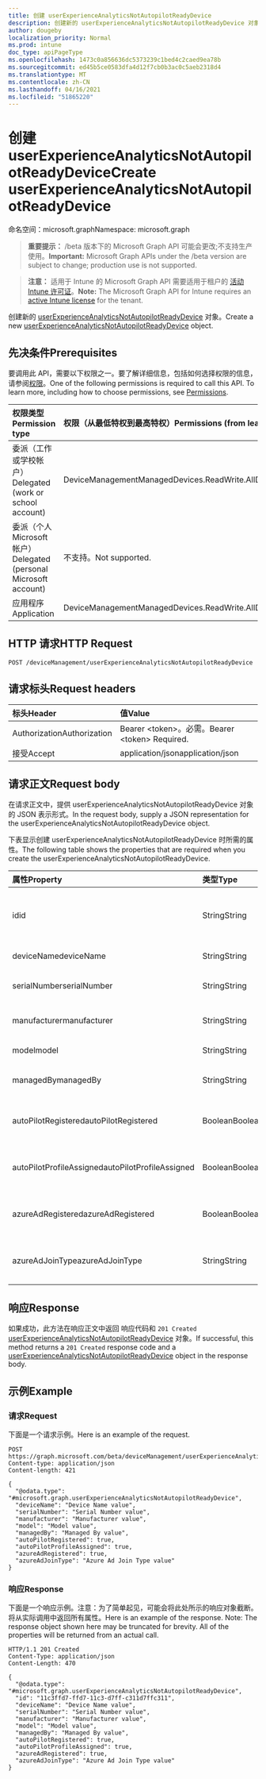 ```yaml
---
title: 创建 userExperienceAnalyticsNotAutopilotReadyDevice
description: 创建新的 userExperienceAnalyticsNotAutopilotReadyDevice 对象。
author: dougeby
localization_priority: Normal
ms.prod: intune
doc_type: apiPageType
ms.openlocfilehash: 1473c0a856636dc5373239c1bed4c2caed9ea78b
ms.sourcegitcommit: ed45b5ce0583dfa4d12f7cb0b3ac0c5aeb2318d4
ms.translationtype: MT
ms.contentlocale: zh-CN
ms.lasthandoff: 04/16/2021
ms.locfileid: "51865220"
---
```

# <a name="create-userexperienceanalyticsnotautopilotreadydevice"></a><span data-ttu-id="574d2-103">创建 userExperienceAnalyticsNotAutopilotReadyDevice</span><span class="sxs-lookup"><span data-stu-id="574d2-103">Create userExperienceAnalyticsNotAutopilotReadyDevice</span></span>

<span data-ttu-id="574d2-104">命名空间：microsoft.graph</span><span class="sxs-lookup"><span data-stu-id="574d2-104">Namespace: microsoft.graph</span></span>

> <span data-ttu-id="574d2-105">**重要提示：** /beta 版本下的 Microsoft Graph API 可能会更改;不支持生产使用。</span><span class="sxs-lookup"><span data-stu-id="574d2-105">**Important:** Microsoft Graph APIs under the /beta version are subject to change; production use is not supported.</span></span>

> <span data-ttu-id="574d2-106">**注意：** 适用于 Intune 的 Microsoft Graph API 需要适用于租户的 [活动 Intune 许可证](https://go.microsoft.com/fwlink/?linkid=839381)。</span><span class="sxs-lookup"><span data-stu-id="574d2-106">**Note:** The Microsoft Graph API for Intune requires an [active Intune license](https://go.microsoft.com/fwlink/?linkid=839381) for the tenant.</span></span>

<span data-ttu-id="574d2-107">创建新的 [userExperienceAnalyticsNotAutopilotReadyDevice](../resources/intune-devices-userexperienceanalyticsnotautopilotreadydevice.md) 对象。</span><span class="sxs-lookup"><span data-stu-id="574d2-107">Create a new [userExperienceAnalyticsNotAutopilotReadyDevice](../resources/intune-devices-userexperienceanalyticsnotautopilotreadydevice.md) object.</span></span>

## <a name="prerequisites"></a><span data-ttu-id="574d2-108">先决条件</span><span class="sxs-lookup"><span data-stu-id="574d2-108">Prerequisites</span></span>
<span data-ttu-id="574d2-p101">要调用此 API，需要以下权限之一。要了解详细信息，包括如何选择权限的信息，请参阅[权限](/graph/permissions-reference)。</span><span class="sxs-lookup"><span data-stu-id="574d2-p101">One of the following permissions is required to call this API. To learn more, including how to choose permissions, see [Permissions](/graph/permissions-reference).</span></span>

|<span data-ttu-id="574d2-111">权限类型</span><span class="sxs-lookup"><span data-stu-id="574d2-111">Permission type</span></span>|<span data-ttu-id="574d2-112">权限（从最低特权到最高特权）</span><span class="sxs-lookup"><span data-stu-id="574d2-112">Permissions (from least to most privileged)</span></span>|
|:---|:---|
|<span data-ttu-id="574d2-113">委派（工作或学校帐户）</span><span class="sxs-lookup"><span data-stu-id="574d2-113">Delegated (work or school account)</span></span>|<span data-ttu-id="574d2-114">DeviceManagementManagedDevices.ReadWrite.All</span><span class="sxs-lookup"><span data-stu-id="574d2-114">DeviceManagementManagedDevices.ReadWrite.All</span></span>|
|<span data-ttu-id="574d2-115">委派（个人 Microsoft 帐户）</span><span class="sxs-lookup"><span data-stu-id="574d2-115">Delegated (personal Microsoft account)</span></span>|<span data-ttu-id="574d2-116">不支持。</span><span class="sxs-lookup"><span data-stu-id="574d2-116">Not supported.</span></span>|
|<span data-ttu-id="574d2-117">应用程序</span><span class="sxs-lookup"><span data-stu-id="574d2-117">Application</span></span>|<span data-ttu-id="574d2-118">DeviceManagementManagedDevices.ReadWrite.All</span><span class="sxs-lookup"><span data-stu-id="574d2-118">DeviceManagementManagedDevices.ReadWrite.All</span></span>|

## <a name="http-request"></a><span data-ttu-id="574d2-119">HTTP 请求</span><span class="sxs-lookup"><span data-stu-id="574d2-119">HTTP Request</span></span>
<!-- {
  "blockType": "ignored"
}
-->
``` http
POST /deviceManagement/userExperienceAnalyticsNotAutopilotReadyDevice
```

## <a name="request-headers"></a><span data-ttu-id="574d2-120">请求标头</span><span class="sxs-lookup"><span data-stu-id="574d2-120">Request headers</span></span>
|<span data-ttu-id="574d2-121">标头</span><span class="sxs-lookup"><span data-stu-id="574d2-121">Header</span></span>|<span data-ttu-id="574d2-122">值</span><span class="sxs-lookup"><span data-stu-id="574d2-122">Value</span></span>|
|:---|:---|
|<span data-ttu-id="574d2-123">Authorization</span><span class="sxs-lookup"><span data-stu-id="574d2-123">Authorization</span></span>|<span data-ttu-id="574d2-124">Bearer &lt;token&gt;。必需。</span><span class="sxs-lookup"><span data-stu-id="574d2-124">Bearer &lt;token&gt; Required.</span></span>|
|<span data-ttu-id="574d2-125">接受</span><span class="sxs-lookup"><span data-stu-id="574d2-125">Accept</span></span>|<span data-ttu-id="574d2-126">application/json</span><span class="sxs-lookup"><span data-stu-id="574d2-126">application/json</span></span>|

## <a name="request-body"></a><span data-ttu-id="574d2-127">请求正文</span><span class="sxs-lookup"><span data-stu-id="574d2-127">Request body</span></span>
<span data-ttu-id="574d2-128">在请求正文中，提供 userExperienceAnalyticsNotAutopilotReadyDevice 对象的 JSON 表示形式。</span><span class="sxs-lookup"><span data-stu-id="574d2-128">In the request body, supply a JSON representation for the userExperienceAnalyticsNotAutopilotReadyDevice object.</span></span>

<span data-ttu-id="574d2-129">下表显示创建 userExperienceAnalyticsNotAutopilotReadyDevice 时所需的属性。</span><span class="sxs-lookup"><span data-stu-id="574d2-129">The following table shows the properties that are required when you create the userExperienceAnalyticsNotAutopilotReadyDevice.</span></span>

|<span data-ttu-id="574d2-130">属性</span><span class="sxs-lookup"><span data-stu-id="574d2-130">Property</span></span>|<span data-ttu-id="574d2-131">类型</span><span class="sxs-lookup"><span data-stu-id="574d2-131">Type</span></span>|<span data-ttu-id="574d2-132">说明</span><span class="sxs-lookup"><span data-stu-id="574d2-132">Description</span></span>|
|:---|:---|:---|
|<span data-ttu-id="574d2-133">id</span><span class="sxs-lookup"><span data-stu-id="574d2-133">id</span></span>|<span data-ttu-id="574d2-134">String</span><span class="sxs-lookup"><span data-stu-id="574d2-134">String</span></span>|<span data-ttu-id="574d2-135">用户体验分析 intune 设备的唯一标识符。</span><span class="sxs-lookup"><span data-stu-id="574d2-135">The unique identifier of the user experience analytics intune device.</span></span>|
|<span data-ttu-id="574d2-136">deviceName</span><span class="sxs-lookup"><span data-stu-id="574d2-136">deviceName</span></span>|<span data-ttu-id="574d2-137">String</span><span class="sxs-lookup"><span data-stu-id="574d2-137">String</span></span>|<span data-ttu-id="574d2-138">intune 设备的名称。</span><span class="sxs-lookup"><span data-stu-id="574d2-138">The intune device's name.</span></span>|
|<span data-ttu-id="574d2-139">serialNumber</span><span class="sxs-lookup"><span data-stu-id="574d2-139">serialNumber</span></span>|<span data-ttu-id="574d2-140">String</span><span class="sxs-lookup"><span data-stu-id="574d2-140">String</span></span>|<span data-ttu-id="574d2-141">intune 设备的序列号。</span><span class="sxs-lookup"><span data-stu-id="574d2-141">The intune device's serial number.</span></span>|
|<span data-ttu-id="574d2-142">manufacturer</span><span class="sxs-lookup"><span data-stu-id="574d2-142">manufacturer</span></span>|<span data-ttu-id="574d2-143">String</span><span class="sxs-lookup"><span data-stu-id="574d2-143">String</span></span>|<span data-ttu-id="574d2-144">intune 设备的制造商。</span><span class="sxs-lookup"><span data-stu-id="574d2-144">The intune device's manufacturer.</span></span>|
|<span data-ttu-id="574d2-145">model</span><span class="sxs-lookup"><span data-stu-id="574d2-145">model</span></span>|<span data-ttu-id="574d2-146">String</span><span class="sxs-lookup"><span data-stu-id="574d2-146">String</span></span>|<span data-ttu-id="574d2-147">intune 设备的型号。</span><span class="sxs-lookup"><span data-stu-id="574d2-147">The intune device's model.</span></span>|
|<span data-ttu-id="574d2-148">managedBy</span><span class="sxs-lookup"><span data-stu-id="574d2-148">managedBy</span></span>|<span data-ttu-id="574d2-149">String</span><span class="sxs-lookup"><span data-stu-id="574d2-149">String</span></span>|<span data-ttu-id="574d2-150">intune 设备的托管者。</span><span class="sxs-lookup"><span data-stu-id="574d2-150">The intune device's managed by.</span></span>|
|<span data-ttu-id="574d2-151">autoPilotRegistered</span><span class="sxs-lookup"><span data-stu-id="574d2-151">autoPilotRegistered</span></span>|<span data-ttu-id="574d2-152">Boolean</span><span class="sxs-lookup"><span data-stu-id="574d2-152">Boolean</span></span>|<span data-ttu-id="574d2-153">intune 设备的 autopilotRegistered。</span><span class="sxs-lookup"><span data-stu-id="574d2-153">The intune device's autopilotRegistered.</span></span>|
|<span data-ttu-id="574d2-154">autoPilotProfileAssigned</span><span class="sxs-lookup"><span data-stu-id="574d2-154">autoPilotProfileAssigned</span></span>|<span data-ttu-id="574d2-155">Boolean</span><span class="sxs-lookup"><span data-stu-id="574d2-155">Boolean</span></span>|<span data-ttu-id="574d2-156">intune 设备的 autopilotProfileAssigned。</span><span class="sxs-lookup"><span data-stu-id="574d2-156">The intune device's autopilotProfileAssigned.</span></span>|
|<span data-ttu-id="574d2-157">azureAdRegistered</span><span class="sxs-lookup"><span data-stu-id="574d2-157">azureAdRegistered</span></span>|<span data-ttu-id="574d2-158">Boolean</span><span class="sxs-lookup"><span data-stu-id="574d2-158">Boolean</span></span>|<span data-ttu-id="574d2-159">intune 设备的 azureAdRegistered。</span><span class="sxs-lookup"><span data-stu-id="574d2-159">The intune device's azureAdRegistered.</span></span>|
|<span data-ttu-id="574d2-160">azureAdJoinType</span><span class="sxs-lookup"><span data-stu-id="574d2-160">azureAdJoinType</span></span>|<span data-ttu-id="574d2-161">String</span><span class="sxs-lookup"><span data-stu-id="574d2-161">String</span></span>|<span data-ttu-id="574d2-162">intune 设备的 azure Ad joinType。</span><span class="sxs-lookup"><span data-stu-id="574d2-162">The intune device's azure Ad joinType.</span></span>|



## <a name="response"></a><span data-ttu-id="574d2-163">响应</span><span class="sxs-lookup"><span data-stu-id="574d2-163">Response</span></span>
<span data-ttu-id="574d2-164">如果成功，此方法在响应正文中返回 响应代码和 `201 Created` [userExperienceAnalyticsNotAutopilotReadyDevice](../resources/intune-devices-userexperienceanalyticsnotautopilotreadydevice.md) 对象。</span><span class="sxs-lookup"><span data-stu-id="574d2-164">If successful, this method returns a `201 Created` response code and a [userExperienceAnalyticsNotAutopilotReadyDevice](../resources/intune-devices-userexperienceanalyticsnotautopilotreadydevice.md) object in the response body.</span></span>

## <a name="example"></a><span data-ttu-id="574d2-165">示例</span><span class="sxs-lookup"><span data-stu-id="574d2-165">Example</span></span>

### <a name="request"></a><span data-ttu-id="574d2-166">请求</span><span class="sxs-lookup"><span data-stu-id="574d2-166">Request</span></span>
<span data-ttu-id="574d2-167">下面是一个请求示例。</span><span class="sxs-lookup"><span data-stu-id="574d2-167">Here is an example of the request.</span></span>
``` http
POST https://graph.microsoft.com/beta/deviceManagement/userExperienceAnalyticsNotAutopilotReadyDevice
Content-type: application/json
Content-length: 421

{
  "@odata.type": "#microsoft.graph.userExperienceAnalyticsNotAutopilotReadyDevice",
  "deviceName": "Device Name value",
  "serialNumber": "Serial Number value",
  "manufacturer": "Manufacturer value",
  "model": "Model value",
  "managedBy": "Managed By value",
  "autoPilotRegistered": true,
  "autoPilotProfileAssigned": true,
  "azureAdRegistered": true,
  "azureAdJoinType": "Azure Ad Join Type value"
}
```

### <a name="response"></a><span data-ttu-id="574d2-168">响应</span><span class="sxs-lookup"><span data-stu-id="574d2-168">Response</span></span>
<span data-ttu-id="574d2-p102">下面是一个响应示例。注意：为了简单起见，可能会将此处所示的响应对象截断。将从实际调用中返回所有属性。</span><span class="sxs-lookup"><span data-stu-id="574d2-p102">Here is an example of the response. Note: The response object shown here may be truncated for brevity. All of the properties will be returned from an actual call.</span></span>
``` http
HTTP/1.1 201 Created
Content-Type: application/json
Content-Length: 470

{
  "@odata.type": "#microsoft.graph.userExperienceAnalyticsNotAutopilotReadyDevice",
  "id": "11c3ffd7-ffd7-11c3-d7ff-c311d7ffc311",
  "deviceName": "Device Name value",
  "serialNumber": "Serial Number value",
  "manufacturer": "Manufacturer value",
  "model": "Model value",
  "managedBy": "Managed By value",
  "autoPilotRegistered": true,
  "autoPilotProfileAssigned": true,
  "azureAdRegistered": true,
  "azureAdJoinType": "Azure Ad Join Type value"
}
```





